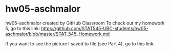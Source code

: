 # hw05-aschmalor
hw05-aschmalor created by GitHub Classroom
To check out my homework 5, go to this link: 
https://github.com/STAT545-UBC-students/hw05-aschmalor/blob/master/STAT_545_Homework.md

If you want to see the picture I saved to file (see Part 4), go to this link:
